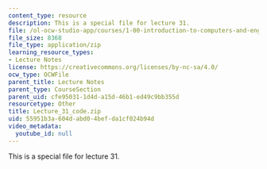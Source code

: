 ```yaml
---
content_type: resource
description: This is a special file for lecture 31.
file: /ol-ocw-studio-app/courses/1-00-introduction-to-computers-and-engineering-problem-solving-spring-2012/55951b3a604dabd04befda1cf024b94d_Lecture_31_code.zip
file_size: 8368
file_type: application/zip
learning_resource_types:
- Lecture Notes
license: https://creativecommons.org/licenses/by-nc-sa/4.0/
ocw_type: OCWFile
parent_title: Lecture Notes
parent_type: CourseSection
parent_uid: cfe95031-1d4d-a15d-46b1-ed49c9bb355d
resourcetype: Other
title: Lecture_31_code.zip
uid: 55951b3a-604d-abd0-4bef-da1cf024b94d
video_metadata:
  youtube_id: null
---
```

This is a special file for lecture 31.